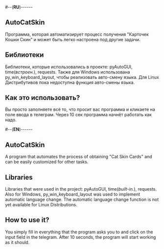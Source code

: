 #--(**RU**)------
## AutoCatSkin
Программа, которая автоматизирует процесс получения "Карточек Кошки Скин" и может быть легко настроена под другие задачи.
## Библиотеки
Библиотеки, которые использовались в проекте: pyAutoGUI, time(*встроен.*), requests. Также для Windows использована py_win_keyboard_layout, чтобы реализовать авто-смену языка. Для Linux Дистрибутивов пока недоступна функция авто-смены языка.
## Как это использовать?
Вы просто заполняете всё то, что просит вас программа и кликаете на поле ввода в телеграм. Через 10 сек программа начнёт работать как надо. <br>

#--(**EN**)------
## AutoCatSkin
A program that automates the process of obtaining "Cat Skin Cards" and can be easily customized for other tasks.
## Libraries
Libraries that were used in the project: pyAutoGUI, time(*built-in.*), requests. Also for Windows, py_win_keyboard_layout was used to implement automatic language change. The automatic language change function is not yet available for Linux Distributions.
## How to use it?
You simply fill in everything that the program asks you to and click on the input field in the telegram. After 10 seconds, the program will start working as it should.
